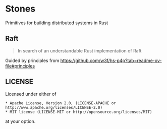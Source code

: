 # Stones

Primitives for building distributed systems in Rust

## Raft

> In search of an understandable Rust implementation of Raft

Guided by principles from https://github.com/w3f/hs-p4p?tab=readme-ov-file#principles


## LICENSE

Licensed under either of

    * Apache License, Version 2.0, (LICENSE-APACHE or http://www.apache.org/licenses/LICENSE-2.0)
    * MIT license (LICENSE-MIT or http://opensource.org/licenses/MIT)

at your option.